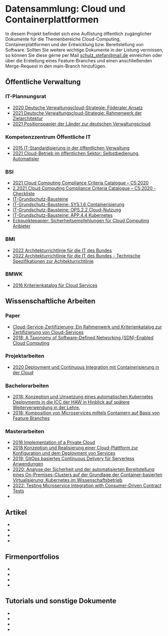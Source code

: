 # Datensammlung: Cloud und Containerplattformen

In diesem Projekt befindet sich eine Auflistung öffentlich zugänglicher Dokumente für die Themenbereiche Cloud-Computing, Containerplattformen und der Entwicklung bzw. Bereitstellung von Software.
Sollten Sie weitere wichtige Dokumente in der Listung vermissen, so können Sie diese gerne per Mail [schulz_stefan@mail.de](mailto:schulz_stefan@mail.de) einreichen oder über die Erstellung eines Feature-Branches und einen anschließenden Merge-Request in den main-Branch hinzufügen.

## Öffentliche Verwaltung

### IT-Plannungsrat

- [2020 Deutsche Verwaltungscloud-Strategie:
  Föderaler Ansatz](https://www.it-planungsrat.de/fileadmin/beschluesse/2020/Beschluss2020-54_Deutsche_Verwaltungscloud_Strategie.pdf)
- [2021 Deutsche Verwaltungscloud-Strategie:
  Rahmenwerk der Zielarchitektur](https://www.it-planungsrat.de/fileadmin/beschluesse/2021/Beschluss2021-46_Deutsche_Verwaltungscloud-Strategie_AL1.pdf)
- [2021 Positionspapier der Länder zur deutschen Verwaltungscloud](https://www.stmd.bayern.de/wp-content/uploads/2021/10/Positionspapier-der-L%C3%A4nder-souver%C3%A4ne-deutsche-Verwaltungscloud.pdf)

### Kompetenzzentrum Öffentliche IT

- [2015 IT-Standardisierung in der öffentlichen Verwaltung](https://www.oeffentliche-it.de/documents/10181/14412/IT-Standardisierung+in+der+%C3%B6ffentlichen+Verwaltung)
- [2021 Cloud-Betrieb im öffentlichen Sektor: Selbstbedienung, Automatisier](https://www.oeffentliche-it.de/documents/10181/14412/Cloud-Betrieb+im+%C3%B6ffentlichen+Sektor+-+Selbstbedienung%2C+Automatisiert)

### BSI

- [2021 Cloud Computing Compliance Criteria Catalogue – C5:2020](https://www.bsi.bund.de/SharedDocs/Downloads/DE/BSI/CloudComputing/Anforderungskatalog/2020/C5_2020.pdf?__blob=publicationFile&v=2)
- [2.2021 Cloud Computing Compliance Criteria Catalogue – C5:2020 - Checkliste](https://www.bsi.bund.de/SharedDocs/Downloads/DE/BSI/CloudComputing/Anforderungskatalog/2020/C5_2020_Editierbar.xlsx?__blob=publicationFile&v=6)
- [IT-Grundschutz-Bausteine](https://www.bsi.bund.de/DE/Themen/Unternehmen-und-Organisationen/Standards-und-Zertifizierung/IT-Grundschutz/IT-Grundschutz-Kompendium/IT-Grundschutz-Bausteine/Bausteine_Download_Edition_node.html)
- [IT-Grundschutz-Bausteine: SYS.1.6 Containerisierung](https://www.bsi.bund.de/SharedDocs/Downloads/DE/BSI/Grundschutz/IT-GS-Kompendium_Einzel_PDFs_2022/07_SYS_IT_Systeme/SYS_1_6_Containerisierung_Edition_2022.pdf?__blob=publicationFile&v=3#download=1)
- [IT-Grundschutz-Bausteine: OPS.2.2 Cloud-Nutzung](https://www.bsi.bund.de/SharedDocs/Downloads/DE/BSI/Grundschutz/IT-GS-Kompendium_Einzel_PDFs_2022/04_OPS_Betrieb/OPS_2_2_Cloud-Nutzung_Edition_2022.pdf?__blob=publicationFile&v=3#download=1)
- [IT-Grundschutz-Bausteine: APP.4.4 Kubernetes](https://www.bsi.bund.de/SharedDocs/Downloads/DE/BSI/Grundschutz/IT-GS-Kompendium_Einzel_PDFs_2022/06_APP_Anwendungen/APP_4_4_Kubernetes_Edition_2022.pdf?__blob=publicationFile&v=3#download=1)
- [Eckpunktepapier: Sicherheitsempfehlungen für Cloud Computing Anbieter](https://www.bsi.bund.de/SharedDocs/Downloads/DE/BSI/Publikationen/Broschueren/Eckpunktepapier-Sicherheitsempfehlungen-CloudComputing-Anbieter.pdf?__blob=publicationFile&v=7)

### BMI

- [2022 Architekturrichtlinie für die IT des Bundes](https://www.cio.bund.de/SharedDocs/downloads/Webs/CIO/DE/digitaler-wandel/architekturen-standard/ArchRL.pdf?__blob=publicationFile&v=7)
- [2022 Architekturrichtlinie für die IT des Bundes - Technische Spezifikationen zur Achitekturrichtlinie](https://www.cio.bund.de/SharedDocs/downloads/Webs/CIO/DE/digitaler-wandel/architekturen-standard/Architekturrichtlinie_techn_Anhang.pdf?__blob=publicationFile&v=7)

### BMWK

- [2016 Kriterienkatalog für Cloud Services](https://www.trusted-cloud.de/sites/default/files/media/article/downloads/trusted_cloud_kriterienkatalog_v1.0_0.pdf)

## Wissenschaftliche Arbeiten

### Paper

- [Cloud-Service-Zertifizierung: Ein Rahmenwerk und Kriterienkatalog zur Zertifizierung von Cloud-Services](https://link.springer.com/content/pdf/bfm:978-3-662-58857-4/1.pdf)
- [2018: A Taxonomy of Software-Defined Networking (SDN)-Enabled Cloud Computing](http://cloudbus.org/papers/SDNClouds-ACMCS.pdf)

### Projektarbeiten
- [2020 Deployment und Continuous Integration mit Containerisierung in der Cloud](https://www.dotsource.de/labs/wp-content/uploads/sites/4/2020/07/DeploymentContinuous-Integration-mit-Containerisierung.pdf)

### Bachelorarbeiten

- [2018: Konzeption und Umsetzung eines automatischen Kubernetes Deployments in die ICC der HAW in Hinblick auf spätere Weiterverwendung in der Lehre.](https://reposit.haw-hamburg.de/bitstream/20.500.12738/8436/1/BA_NARJES.pdf)
- [2018: Komposition von Microservices mittels Containern auf Basis von Feature Branches](https://www2.htw-dresden.de/~jvogt/abschlussarbeiten/Bachelorarbeit_KongMinhCap.pdf)

### Masterarbeiten

- [2016 Implementation of a Private Cloud](https://run.unl.pt/bitstream/10362/20248/1/Alves_2016.pdf)
- [2018 Konzeption und Realisierung einer Cloud-Plattform zur Konfiguration und dem Deployment von Services](https://elib.uni-stuttgart.de/bitstream/11682/9842/1/masterthesis-VincentLink.pdf)
- [2019: GitOps basiertes Continuous Delivery für Serverless Anwendungen](https://elib.uni-stuttgart.de/bitstream/11682/10332/1/MA_MuesluemSahin.pdf)
- [2020: Analyse der Sicherheit und der automatisierten Bereitstellung eines On-Premises-Clusters auf der Grundlage der Container-basierten Virtualisierung: Kubernetes im Wissenschaftsbetrieb](https://epic.awi.de/id/eprint/52946/1/masterarbeit_fmangels_20200915.pdf)
- [2022: Testing Microservice Integration with Consumer-Driven Contract Tests](https://oss.cs.fau.de/wp-content/uploads/2022/01/quast_2022.pdf)
- []()

## Artikel

- []()
- []()
- []()
- []()

## Firmenportfolios

- []()
- []()
- []()
- []()

## Tutorials und sonstige Dokumente

- []()
- []()
- []()
- []()
